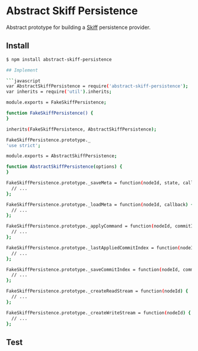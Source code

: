 # Abstract Skiff Persistence

Abstract prototype for building a [Skiff](https://github.com/pgte/skiff) persistence provider.

## Install

```bash
$ npm install abstract-skiff-persistence

## Implement

```javascript
var AbstractSkiffPersistence = require('abstract-skiff-persistence');
var inherits = require('util').inherits;

module.exports = FakeSkiffPersistence;

function FakeSkiffPersistence() {
}

inherits(FakeSkiffPersistence, AbstractSkiffPersistence);

FakeSkiffPersistence.prototype._
'use strict';

module.exports = AbstractSkiffPersistence;

function AbstractSkiffPersistence(options) {
}

FakeSkiffPersistence.prototype._saveMeta = function(nodeId, state, callback) {
  // ...
};

FakeSkiffPersistence.prototype._loadMeta = function(nodeId, callback) {
  // ...
};

FakeSkiffPersistence.prototype._applyCommand = function(nodeId, commitIndex, command, callback) {
  // ...
};

FakeSkiffPersistence.prototype._lastAppliedCommitIndex = function(nodeId, callback) {
  // ...
};

FakeSkiffPersistence.prototype._saveCommitIndex = function(nodeId, commitIndex, callback) {
  // ...
};

FakeSkiffPersistence.prototype._createReadStream = function(nodeId) {
  // ...
};

FakeSkiffPersistence.prototype._createWriteStream = function(nodeId) {
  // ...
};
```

## Test

